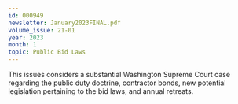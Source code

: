 ```yaml
---
id: 000949
newsletter: January2023FINAL.pdf
volume_issue: 21-01
year: 2023
month: 1
topic: Public Bid Laws
---
```


This issues considers a substantial Washington Supreme Court case regarding the public duty doctrine, contractor bonds, new potential legislation pertaining to the bid laws, and annual retreats.